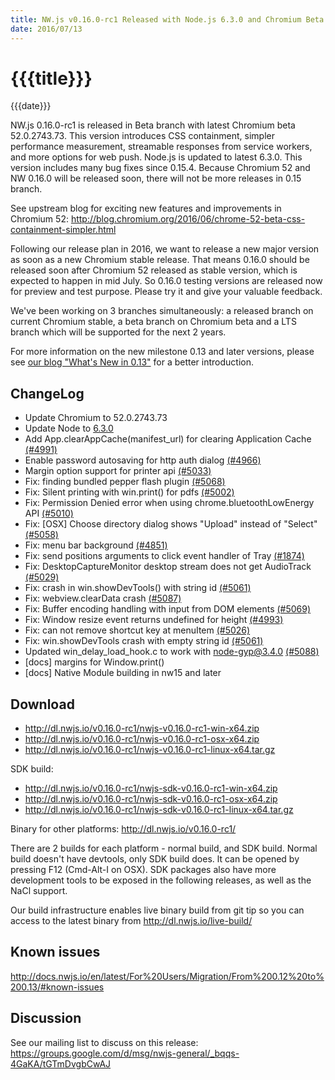 ```yaml
---
title: NW.js v0.16.0-rc1 Released with Node.js 6.3.0 and Chromium Beta 52 Update
date: 2016/07/13
---
```

# {{{title}}}
{{{date}}}

NW.js 0.16.0-rc1 is released in Beta branch with latest Chromium beta 52.0.2743.73. This version introduces CSS containment, simpler performance measurement, streamable responses from service workers, and more options for web push. Node.js is updated to latest 6.3.0. This version includes many bug fixes since 0.15.4. Because Chromium 52 and NW 0.16.0 will be released soon, there will not be more releases in 0.15 branch.

See upstream blog for exciting new features and improvements in Chromium 52: http://blog.chromium.org/2016/06/chrome-52-beta-css-containment-simpler.html

Following our release plan in 2016, we want to release a new major version as soon as a new Chromium stable release. That means 0.16.0 should be released soon after Chromium 52 released as stable version, which is expected to happen in mid July. So 0.16.0 testing versions are released now for preview and test purpose. Please try it and give your valuable feedback.

We've been working on 3 branches simultaneously: a released branch on current Chromium stable, a beta branch on Chromium beta and a LTS branch which will be supported for the next 2 years.

For more information on the new milestone 0.13 and later versions, please see [our blog "What's New in 0.13"](/blog/whats-new-in-0.13) for a better introduction.

## ChangeLog

- Update Chromium to 52.0.2743.73
- Update Node to [6.3.0](https://nodejs.org/en/blog/release/v6.3.0/)
- Add App.clearAppCache(manifest_url) for clearing Application Cache [(#4991)](https://github.com/nwjs/nw.js/issues/4991)
- Enable password autosaving for http auth dialog [(#4966)](https://github.com/nwjs/nw.js/issues/4966)
- Margin option support for printer api [(#5033)](https://github.com/nwjs/nw.js/issues/5033)
- Fix: finding bundled pepper flash plugin [(#5068)](https://github.com/nwjs/nw.js/issues/5068)
- Fix: Silent printing with win.print() for pdfs [(#5002)](https://github.com/nwjs/nw.js/issues/5002)
- Fix: Permission Denied error when using chrome.bluetoothLowEnergy API [(#5010)](https://github.com/nwjs/nw.js/issues/5010)
- Fix: [OSX] Choose directory dialog shows "Upload" instead of "Select" [(#5058)](https://github.com/nwjs/nw.js/issues/5058)
- Fix: menu bar background [(#4851)](https://github.com/nwjs/nw.js/issues/4851)
- Fix: send positions arguments to click event handler of Tray [(#1874)](https://github.com/nwjs/nw.js/issues/1874)
- Fix: DesktopCaptureMonitor desktop stream does not get AudioTrack [(#5029)](https://github.com/nwjs/nw.js/issues/5029)
- Fix: crash in win.showDevTools() with string id [(#5061)](https://github.com/nwjs/nw.js/issues/5061)
- Fix: webview.clearData crash [(#5087)](https://github.com/nwjs/nw.js/issues/5087)
- Fix: Buffer encoding handling with input from DOM elements [(#5069)](https://github.com/nwjs/nw.js/issues/5069)
- Fix: Window resize event returns undefined for height [(#4993)](https://github.com/nwjs/nw.js/issues/4993)
- Fix: can not remove shortcut key at menuItem [(#5026)](https://github.com/nwjs/nw.js/issues/5026)
- Fix: win.showDevTools crash with empty string id [(#5061)](https://github.com/nwjs/nw.js/issues/5061)
-  Updated win_delay_load_hook.c to work with node-gyp@3.4.0 [(#5088)](https://github.com/nwjs/nw.js/issues/5088)
- [docs] margins for Window.print()
- [docs] Native Module building in nw15 and later

## Download 

* http://dl.nwjs.io/v0.16.0-rc1/nwjs-v0.16.0-rc1-win-x64.zip 
* http://dl.nwjs.io/v0.16.0-rc1/nwjs-v0.16.0-rc1-osx-x64.zip 
* http://dl.nwjs.io/v0.16.0-rc1/nwjs-v0.16.0-rc1-linux-x64.tar.gz 

SDK build: 
* http://dl.nwjs.io/v0.16.0-rc1/nwjs-sdk-v0.16.0-rc1-win-x64.zip 
* http://dl.nwjs.io/v0.16.0-rc1/nwjs-sdk-v0.16.0-rc1-osx-x64.zip 
* http://dl.nwjs.io/v0.16.0-rc1/nwjs-sdk-v0.16.0-rc1-linux-x64.tar.gz 

Binary for other platforms: http://dl.nwjs.io/v0.16.0-rc1/ 

There are 2 builds for each platform - normal build, and SDK build. Normal build doesn't have devtools, only SDK build does. lt can be opened by pressing F12 (Cmd-Alt-I on OSX). SDK packages also have more development tools to be exposed in the following releases, as well as the NaCl support.

Our build infrastructure enables live binary build from git tip so you can access to the latest binary from http://dl.nwjs.io/live-build/ 

## Known issues 
 
http://docs.nwjs.io/en/latest/For%20Users/Migration/From%200.12%20to%200.13/#known-issues

## Discussion

See our mailing list to discuss on this release: https://groups.google.com/d/msg/nwjs-general/_bqqs-4GaKA/tGTmDvgbCwAJ
